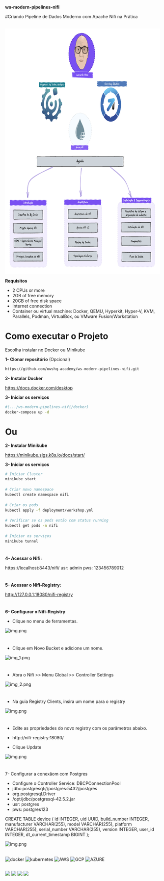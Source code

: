 **ws-modern-pipelines-nifi**



#Criando Pipeline de Dados Moderno com Apache Nifi na Prática

<div style="display: inline_block"><br>
  <img align="center" height="800" width="800" src="./image/roadmap.png">
</div>

**Requisitos**
- 2 CPUs or more
- 2GB of free memory
- 20GB of free disk space
- Internet connection
- Container ou virtual machine: Docker, QEMU, Hyperkit, Hyper-V, KVM, Parallels, Podman, VirtualBox, ou VMware Fusion/Workstation


# Como executar o Projeto
Escolha instalar no Docker ou Minikube


**1- Clonar repositório** (Opcional)
```bash
https://github.com/owshq-academy/ws-modern-pipelines-nifi.git
````

**2- Instalar Docker**

https://docs.docker.com/desktop

**3- Iniciar os serviços**
```bash
#(.../ws-modern-pipelines-nifi/docker)
docker-compose up -d
````
# Ou 

**2- Instalar Minikube**

https://minikube.sigs.k8s.io/docs/start/

**3- Iniciar os serviços**
```bash
# Iniciar Cluster
minikube start

# Criar novo namespace
kubectl create namespace nifi

# Criar os pods
kubectl apply -f deployment/workshop.yml 

# Verificar se os pods estão com status running
kubectl get pods -n nifi

# Iniciar os serviços 
minikube tunnel
````
#
**4- Acessar o Nifi:**

https://localhost:8443/nifi/
usr: admin
pws: 123456789012

#
**5- Acessar o Nifi-Registry:**

http://127.0.0.1:18080/nifi-registry
#
**6- Configurar o Nifi-Registry**

- Clique no menu de ferramentas.

![img.png](image/menu_ferramentas.png)
#
- Clique em Novo Bucket e adicione um nome.

![img_1.png](image/novo_bucket.png)
#
- Abra o Nifi >> Menu Global >> Controller Settings

![img_2.png](image/controller_settings.png)
#
- Na guia Registry Clients, insira um nome para o registry

![img.png](image/regystri.png)
#
- Edite as propriedades do novo registry com os parâmetros abaixo.

- http://nifi-registry:18080/
- Clique Update

![img.png](image/nifi-registry.png)
#

7- Configurar a conexãom com Postgres

- Configure o Controller Service: DBCPConnectionPool
- jdbc:postgresql://postgres:5432/postgres
- org.postgresql.Driver
- /opt/jdbc/postgresql-42.5.2.jar
- usr: postgres
- pws: postgres123

CREATE TABLE device (
    id INTEGER,
    uid UUID,
    build_number INTEGER,
    manufacturer VARCHAR(255),
    model VARCHAR(255),
    platform VARCHAR(255),
    serial_number VARCHAR(255),
    version INTEGER,
    user_id INTEGER,
    dt_current_timestamp BIGINT
);

![img.png](image/configure_controller_service_postgres.png)

<div style="display: inline_block"><br>
<img align="center" alt="docker" height="50" width="50" src="https://cdn.jsdelivr.net/gh/devicons/devicon/icons/docker/docker-original-wordmark.svg" />
<img align="center" alt="kubernetes" height="50" width="50" src="https://cdn.jsdelivr.net/gh/devicons/devicon/icons/kubernetes/kubernetes-plain-wordmark.svg" />
<img align="center" alt="AWS" height="60" width="60" src="https://cdn.jsdelivr.net/gh/devicons/devicon/icons/amazonwebservices/amazonwebservices-original-wordmark.svg" />
<img align="center" alt="GCP" height="70" width="70" src="https://cdn.jsdelivr.net/gh/devicons/devicon/icons/googlecloud/googlecloud-original-wordmark.svg" />
<img align="center" alt="AZURE" height="70" width="70" src="https://cdn.jsdelivr.net/gh/devicons/devicon/icons/azure/azure-original-wordmark.svg" />
                    
</div>
  
  ##
<div> 
  <a href="https://www.youtube.com/@engenhariadedadosacademy" target="_blank"><img src="https://img.shields.io/badge/YouTube-FF0000?style=for-the-badge&logo=youtube&logoColor=white" target="_blank"></a>
  <a href="https://www.instagram.com/engenhariadedados/" target="_blank"><img src="https://img.shields.io/badge/-Instagram-%23E4405F?style=for-the-badge&logo=instagram&logoColor=white" target="_blank"></a>
  <a href = "mailto:leonardo.souza@owshq.com"><img src="https://img.shields.io/badge/-Gmail-%23333?style=for-the-badge&logo=gmail&logoColor=white" target="_blank"></a>
  <a href="https://www.linkedin.com/in/leonardo-c%C3%B4co-9863712a/" target="_blank"><img src="https://img.shields.io/badge/-LinkedIn-%230077B5?style=for-the-badge&logo=linkedin&logoColor=white" target="_blank"></a> 
  
</div>







